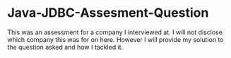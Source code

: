 # Java-JDBC-Assesment-Question
This was an assessment for a company I interviewed at. I will not disclose which company this was for on here. However I 
will provide my solution to the question asked and how I tackled it.
